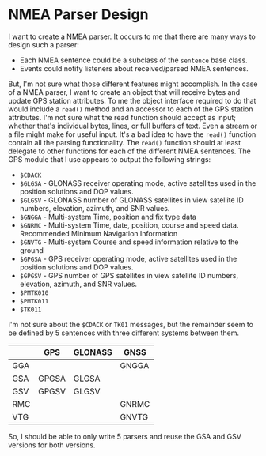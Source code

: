 # NMEA Parser Design

I want to create a NMEA parser.
It occurs to me that there are many ways to design such a parser:

- Each NMEA sentence could be a subclass of the `sentence` base class.
- Events could notify listeners about received/parsed NMEA sentences.

But, I'm not sure what those different features might accomplish.
In the case of a NMEA parser, I want to create an object that will receive bytes and update GPS station attributes.
To me the object interface required to do that would include a `read()` method and an accessor to each of the GPS station attributes.
I'm not sure what the read function should accept as input; whether that's individual bytes, lines, or full buffers of text.
Even a stream or a file might make for useful input.
It's a bad idea to have the `read()` function contain all the parsing functionality.
The `read()` function should at least delegate to other functions for each of the different NMEA sentences.
The GPS module that I use appears to output the following strings:

- `$CDACK`
- `$GLGSA` - GLONASS receiver operating mode, active satellites used in the position solutions and DOP values.
- `$GLGSV` - GLONASS number of GLONASS satellites in view satellite ID numbers, elevation, azimuth, and SNR values.
- `$GNGGA` - Multi-system Time, position and fix type data
- `$GNRMC` - Multi-system Time, date, position, course and speed data. Recommended Minimum Navigation Information
- `$GNVTG` - Multi-system Course and speed information relative to the ground
- `$GPGSA` - GPS receiver operating mode, active satellites used in the position solutions and DOP values.
- `$GPGSV` - GPS number of GPS satellites in view satellite ID numbers, elevation, azimuth, and SNR values.
- `$PMTK010`
- `$PMTK011`
- `$TK011`

I'm not sure about the `$CDACK` or `TK01` messages, but the remainder seem to be defined by 5 sentences with three different systems between them.

|     | GPS   | GLONASS | GNSS  |
|-----|-------|---------|-------|
| GGA |       |         | GNGGA |
| GSA | GPGSA | GLGSA   |       |
| GSV | GPGSV | GLGSV   |       |
| RMC |       |         | GNRMC |
| VTG |       |         | GNVTG |

So, I should be able to only write 5 parsers and reuse the GSA and GSV versions for both versions.
